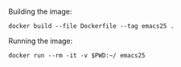 Building the image:

```
docker build --file Dockerfile --tag emacs25 .
```

Running the image:

```
docker run --rm -it -v $PWD:~/ emacs25
```
